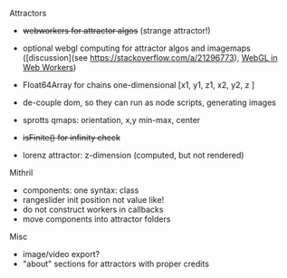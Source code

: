Attractors

- ~~webworkers for attractor algos~~ (strange attractor!)
- optional webgl computing for attractor algos and imagemaps ([discussion](see https://stackoverflow.com/a/21296773), [WebGL in Web Workers](https://research.mozilla.org/2014/07/22/webgl-in-web-workers-today-and-faster-than-expected/))
- Float64Array for chains one-dimensional [x1, y1, z1, x2, y2, z ]
- de-couple dom, so they can run as node scripts, generating images

- sprotts qmaps: orientation, x,y min-max, center
- ~~isFinite() for infinity check~~

- lorenz attractor: z-dimension (computed, but not rendered)

Mithril

- components: one syntax: class
- rangeslider init position not value like!
- do not construct workers in callbacks
- move components into attractor folders

Misc

 - image/video export?
 - "about" sections for attractors with proper credits
